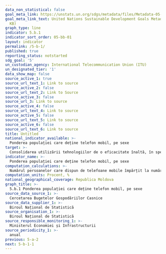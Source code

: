 ```yaml
---
data_non_statistical: false
goal_meta_link: https://unstats.un.org/sdgs/metadata/files/Metadata-05-0B-01.pdf
goal_meta_link_text: United Nations Sustainable Development Goals Metadata (PDF 211
  KB)
graph_type: line
indicator: 5.b.1
indicator_sort_order: 05-bb-01
layout: indicator
permalink: /5-b-1/
published: true
reporting_status: notstarted
sdg_goal: '5'
un_custodian_agency: International Telecommunication Union (ITU)
un_designated_tier: '1'
data_show_map: false
source_active_1: true
source_url_text_1: Link to source
source_active_2: false
source_url_text_2: Link to Source
source_active_3: false
source_url_3: Link to source
source_active_4: false
source_url_text_4: Link to source
source_active_5: false
source_url_text_5: Link to source
source_active_6: false
source_url_text_6: Link to source
title: Untitled
national_indicator_available: >-
  Ponderea populației care deține telefon mobil, pe sexe
target: >-
  Consolidarea utilizării tehnologiilor de o eficacitate înaltă, în special a tehnologiilor informaționale și comunicaților, pentru promovarea abilitării femeilor
indicator_name: >-
  Ponderea populației care deține telefon mobil, pe sexe
computation_calculations: >-
  Numărul persoanelor care dispun de telefoane mobile împărțit la numărul total de persoane, înmulțit cu 100.
computation_units: Procent, %
national_geographical_coverage: Republica Moldova
graph_title: >-
  5.b.1 Ponderea populației care deține telefon mobil, pe sexe
source_data_source_1: >-
  Cercetarea Bugetelor Gospodăriilor Casnice
source_data_supplier_1: >-
  Biroul Național de Statistică
source_organisation_1: >-
  Biroul Național de Statistică
source_responsible_monitoring_1: >-
  Ministerul Economiei și Infrastructurii
source_periodicity_1: >-
  anual
previous: 5-a-2
next: 5-b-1-1
---
```

